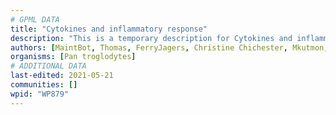 ```yaml
---
# GPML DATA
title: "Cytokines and inflammatory response"
description: "This is a temporary description for Cytokines and inflammatory response"
authors: [MaintBot, Thomas, FerryJagers, Christine Chichester, Mkutmon, L Dupuis, Egonw, Eweitz]
organisms: [Pan troglodytes]
# ADDITIONAL DATA
last-edited: 2021-05-21
communities: []
wpid: "WP879"
---
```

